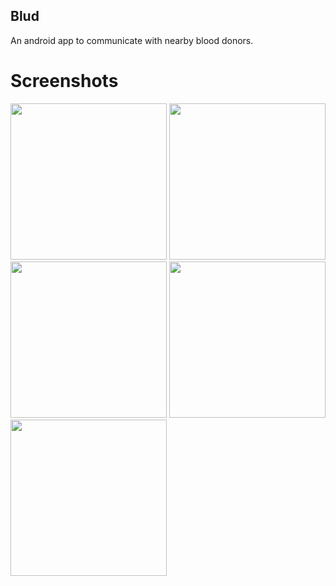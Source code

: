 ## Blud
An android app to communicate with nearby blood donors.

# Screenshots

<img src="https://cloud.githubusercontent.com/assets/24683388/23092678/ac6fabea-f5f6-11e6-84b8-ca651302f456.png" width="250" padding = "10">  <img src="https://cloud.githubusercontent.com/assets/24683388/23092676/aa0673de-f5f6-11e6-80c8-638204d84a56.png" width="250">  <img src="https://cloud.githubusercontent.com/assets/24683388/23092679/ae53c3b0-f5f6-11e6-8105-944c4142a256.png" width="250">  <img src="https://cloud.githubusercontent.com/assets/24683388/23092680/b0f6d396-f5f6-11e6-9c3c-de5a49c1e760.png" width="250">
<img src="https://cloud.githubusercontent.com/assets/24683388/23092682/b254d274-f5f6-11e6-99c6-e24436281e1a.png" width="250">

